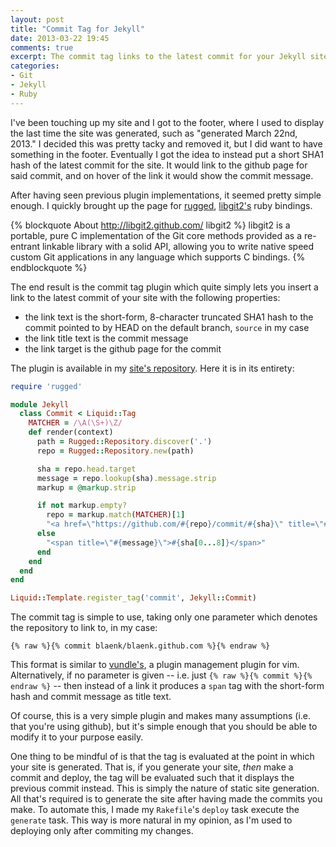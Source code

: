 ```yaml
---
layout: post
title: "Commit Tag for Jekyll"
date: 2013-03-22 19:45
comments: true
excerpt: The commit tag links to the latest commit for your Jekyll site
categories:
- Git
- Jekyll
- Ruby
---
```


I've been touching up my site and I got to the footer, where I used to display the last time the site was generated, such as "generated March 22nd, 2013." I decided this was pretty tacky and removed it, but I did want to have something in the footer. Eventually I got the idea to instead put a short SHA1 hash of the latest commit for the site. It would link to the github page for said commit, and on hover of the link it would show the commit message.

After having seen previous plugin implementations, it seemed pretty simple enough. I quickly brought up the page for [rugged](https://github.com/libgit2/rugged), [libgit2's](http://libgit2.github.com/) ruby bindings.

{% blockquote About http://libgit2.github.com/ libgit2 %}
libgit2 is a portable, pure C implementation of the Git core methods provided as a re-entrant linkable library with a solid API, allowing you to write native speed custom Git applications in any language which supports C bindings.
{% endblockquote %}

The end result is the commit tag plugin which quite simply lets you insert a link to the latest commit of your site with the following properties:

* the link text is the short-form, 8-character truncated SHA1 hash to the commit pointed to by HEAD on the default branch, `source` in my case
* the link title text is the commit message
* the link target is the github page for the commit

The plugin is available in my [site's repository](https://github.com/blaenk/blaenk.github.com/blob/source/plugins/commit.rb). Here it is in its entirety:

``` ruby
require 'rugged'

module Jekyll
  class Commit < Liquid::Tag
    MATCHER = /\A(\S+)\Z/
    def render(context)
      path = Rugged::Repository.discover('.')
      repo = Rugged::Repository.new(path)

      sha = repo.head.target
      message = repo.lookup(sha).message.strip
      markup = @markup.strip

      if not markup.empty?
        repo = markup.match(MATCHER)[1]
        "<a href=\"https://github.com/#{repo}/commit/#{sha}\" title=\"#{message}\">#{sha[0...8]}</a>"
      else
        "<span title=\"#{message}\">#{sha[0...8]}</span>"
      end
    end
  end
end

Liquid::Template.register_tag('commit', Jekyll::Commit)
```

The commit tag is simple to use, taking only one parameter which denotes the repository to link to, in my case:

``` plain
{% raw %}{% commit blaenk/blaenk.github.com %}{% endraw %}
```

This format is similar to [vundle's](https://github.com/gmarik/vundle), a plugin management plugin for vim. Alternatively, if no parameter is given -- i.e. just `{% raw %}{% commit %}{% endraw %}` -- then instead of a link it produces a `span` tag with the short-form hash and commit message as title text.

Of course, this is a very simple plugin and makes many assumptions (i.e. that you're using github), but it's simple enough that you should be able to modify it to your purpose easily.

One thing to be mindful of is that the tag is evaluated at the point in which your site is generated. That is, if you generate your site, _then_ make a commit and deploy, the tag will be evaluated such that it displays the previous commit instead. This is simply the nature of static site generation. All that's required is to generate the site after having made the commits you make. To automate this, I made my `Rakefile`'s `deploy` task execute the `generate` task. This way is more natural in my opinion, as I'm used to deploying only after commiting my changes.
